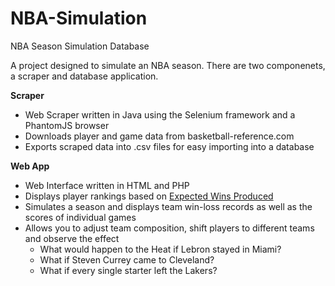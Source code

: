 # NBA-Simulation
NBA Season Simulation Database

A project designed to simulate an NBA season. There are two componenets, a scraper and database application. 

**Scraper**

* Web Scraper written in Java using the Selenium framework and a PhantomJS browser
* Downloads player and game data from basketball-reference.com
* Exports scraped data into .csv files for easy importing into a database

**Web App**

* Web Interface written in HTML and PHP
* Displays player rankings based on [Expected Wins Produced](http://wagesofwins.com/how-to-calculate-wins-produced/)
* Simulates a season and displays team win-loss records as well as the scores of individual games
* Allows you to adjust team composition, shift players to different teams and observe the effect
  * What would happen to the Heat if Lebron stayed in Miami?
  * What if Steven Currey came to Cleveland?
  * What if every single starter left the Lakers?
